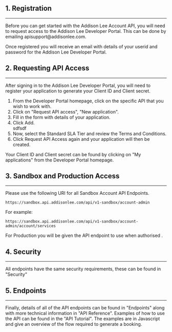 <div class="row" style="margin-right: 0px"><div class="col-md-12"><!-- ngRepeat: widget in widgets --><!-- ngIf: page.type === 'markdown' --><div class="widget ng-scope" ng-if="page.type === 'markdown'" ng-repeat="widget in widgets" ng-class="{'image-public-center': widget.type === 'image'}"><!-- ngIf: widget.type === 'markdown' --><div ng-if="widget.type === 'markdown'" ap-markdown="widget.data" class="ng-scope ng-isolate-scope"><h2>1. Registration</h2>
<hr><p>Before you can get started with the Addison Lee Account API, you will need to request access to the Addison Lee Developer Portal. This can be done by emailing apisupport@addisonlee.com.</p>

<p>Once registered you will receive an email with details of your userid and password for the Addison Lee Developer Portal.</p>

</div><!-- end ngIf: widget.type === 'markdown' --><!-- ngIf: widget.type === 'image' --><div class="file-widget file-in-public"><div class="file-in-public"><!-- ngIf: widget.type === 'file' --></div></div></div><!-- end ngIf: page.type === 'markdown' --><!-- end ngRepeat: widget in widgets --><!-- ngIf: page.type === 'markdown' --><div class="widget ng-scope" ng-if="page.type === 'markdown'" ng-repeat="widget in widgets" ng-class="{'image-public-center': widget.type === 'image'}"><!-- ngIf: widget.type === 'markdown' --><div ng-if="widget.type === 'markdown'" ap-markdown="widget.data" class="ng-scope ng-isolate-scope"><h2>2. Requesting API Access</h2>

<hr>

<p>After signing in to the Addison Lee Developer Portal, you will need to register your application to generate your Client ID and Client secret. </p>
<ol>
<li>From the Developer Portal homepage, click on the specific API that you wish to work with. </li>
<li>Click on "Request API access", "New application".</li>
<li>Fill in the form with details of your application. </li>
<li>Click Add.</li>sdfsdf
<li>Now, select the Standard SLA Tier and review  the Terms and Conditions.</li>
<li>Click Request API Access again and your application will then be created.</li>
</ol>

<p>Your Client ID and Client secret can be found by clicking on "My applications" from the Developer Portal homepage.</p>
</div><!-- end ngIf: widget.type === 'markdown' --><!-- ngIf: widget.type === 'image' --><div class="file-widget file-in-public"><div class="file-in-public"><!-- ngIf: widget.type === 'file' --></div></div></div><!-- end ngIf: page.type === 'markdown' --><!-- end ngRepeat: widget in widgets --><!-- ngIf: page.type === 'markdown' --><div class="widget ng-scope" ng-if="page.type === 'markdown'" ng-repeat="widget in widgets" ng-class="{'image-public-center': widget.type === 'image'}"><!-- ngIf: widget.type === 'markdown' --><div ng-if="widget.type === 'markdown'" ap-markdown="widget.data" class="ng-scope ng-isolate-scope"><h2>3. Sandbox and Production Access</h2>

<hr>
<p>Please use the following URI for all Sandbox Account API Endpoints.</p>
<pre><code>https://sandbox.api.addisonlee.com/api/v1-sandbox/account-admin
</code></pre><p>For example:</p>
<pre><code>https://sandbox.api.addisonlee.com/api/v1-sandbox/account-admin/account/services
</code></pre><p>For Production you will be given the API endpoint to use when authorised .</p>
</div><!-- end ngIf: widget.type === 'markdown' --><!-- ngIf: widget.type === 'image' --><div class="file-widget file-in-public"><div class="file-in-public"><!-- ngIf: widget.type === 'file' --></div></div></div><!-- end ngIf: page.type === 'markdown' --><!-- end ngRepeat: widget in widgets --><!-- ngIf: page.type === 'markdown' --><div class="widget ng-scope" ng-if="page.type === 'markdown'" ng-repeat="widget in widgets" ng-class="{'image-public-center': widget.type === 'image'}"><!-- ngIf: widget.type === 'markdown' --><div ng-if="widget.type === 'markdown'" ap-markdown="widget.data" class="ng-scope ng-isolate-scope"><h2>4. Security</h2>
<hr>
<p>All endpoints have the same security requirements, these can be found in "Security"</p>
</div><!-- end ngIf: widget.type === 'markdown' --><!-- ngIf: widget.type === 'image' --><div class="file-widget file-in-public"><div class="file-in-public"><!-- ngIf: widget.type === 'file' --></div></div></div><!-- end ngIf: page.type === 'markdown' --><!-- end ngRepeat: widget in widgets --><!-- ngIf: page.type === 'markdown' --><div class="widget ng-scope" ng-if="page.type === 'markdown'" ng-repeat="widget in widgets" ng-class="{'image-public-center': widget.type === 'image'}"><!-- ngIf: widget.type === 'markdown' --><div ng-if="widget.type === 'markdown'" ap-markdown="widget.data" class="ng-scope ng-isolate-scope"><h2>5. Endpoints</h2>
<hr>
<p>Finally, details of all of the API endpoints can be found in "Endpoints" along with more technical information in "API Reference". Examples of how to use the API can be found in the "API Tutorial". The examples are in Javascript and give an overview of the flow required to generate a booking.</p>
</div><!-- end ngIf: widget.type === 'markdown' --><!-- ngIf: widget.type === 'image' --><div class="file-widget file-in-public"><div class="file-in-public"><!-- ngIf: widget.type === 'file' --></div></div></div><!-- end ngIf: page.type === 'markdown' --><!-- end ngRepeat: widget in widgets --><!-- ngIf: page.type === 'notebook' --><!-- ngIf: page.type === 'console' && apiVersion.rootFileId --></div></div>
